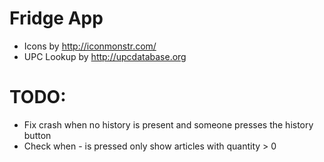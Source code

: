 # Fridge App
 - Icons by http://iconmonstr.com/
 - UPC Lookup by http://upcdatabase.org

# TODO:
 - Fix crash when no history is present and someone presses the history button
 - Check when - is pressed only show articles with quantity > 0
